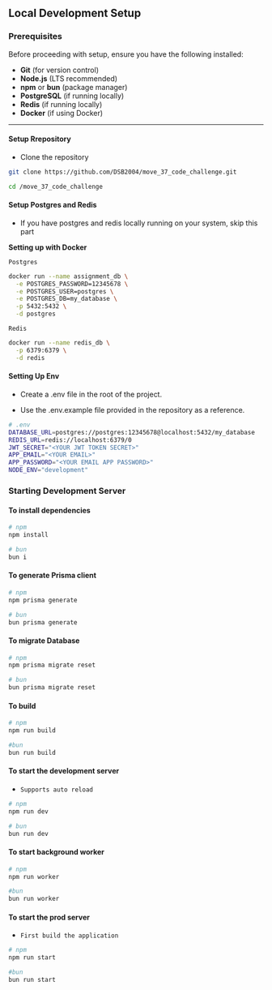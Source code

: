 ## Local Development Setup

### Prerequisites

Before proceeding with setup, ensure you have the following installed:

- **Git** (for version control)
- **Node.js** (LTS recommended)
- **npm** or **bun** (package manager)
- **PostgreSQL** (if running locally)
- **Redis** (if running locally)
- **Docker** (if using Docker)

---

#### Setup Rrepository

- Clone the repository

```bash
git clone https://github.com/DSB2004/move_37_code_challenge.git

cd /move_37_code_challenge
```

#### Setup Postgres and Redis

- If you have postgres and redis locally running on your system, skip this part

**Setting up with Docker**

`Postgres`

```bash
docker run --name assignment_db \
  -e POSTGRES_PASSWORD=12345678 \
  -e POSTGRES_USER=postgres \
  -e POSTGRES_DB=my_database \
  -p 5432:5432 \
  -d postgres
```

`Redis`

```bash
docker run --name redis_db \
  -p 6379:6379 \
  -d redis
```

#### Setting Up Env

- Create a .env file in the root of the project.

- Use the .env.example file provided in the repository as a reference.

```bash
# .env
DATABASE_URL=postgres://postgres:12345678@localhost:5432/my_database
REDIS_URL=redis://localhost:6379/0
JWT_SECRET="<YOUR JWT TOKEN SECRET>"
APP_EMAIL="<YOUR EMAIL>"
APP_PASSWORD="<YOUR EMAIL APP PASSWORD>"
NODE_ENV="development"


```

### Starting Development Server

#### To install dependencies

```bash
# npm
npm install

# bun
bun i
```

#### To generate Prisma client

```bash
# npm
npm prisma generate

# bun
bun prisma generate
```

#### To migrate Database

```bash
# npm
npm prisma migrate reset

# bun
bun prisma migrate reset
```

#### To build

```bash
# npm
npm run build

#bun
bun run build

```

#### To start the development server

- `Supports auto reload`

```bash
# npm
npm run dev

# bun
bun run dev
```

#### To start background worker

```bash
# npm
npm run worker

#bun
bun run worker

```

#### To start the prod server

- `First build the application`

```bash
# npm
npm run start

#bun
bun run start

```
